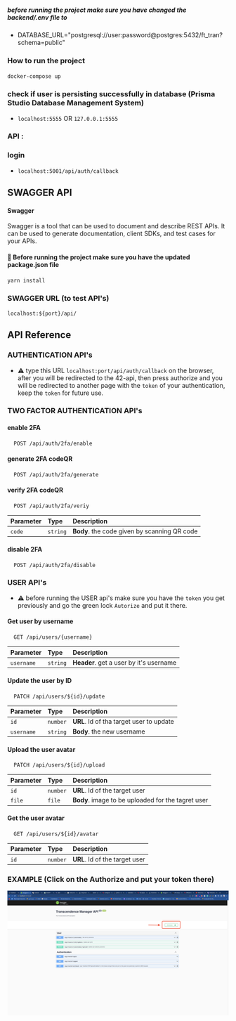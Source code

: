 
##### before running the project make sure you have changed the backend/.env file to
- DATABASE_URL="postgresql://user:password@postgres:5432/ft_tran?schema=public" 

### How to run the project 
`docker-compose up`

### check if user is persisting successfully in database (Prisma Studio Database Management System)
- `localhost:5555` OR `127.0.0.1:5555`

### API :
### login
- `localhost:5001/api/auth/callback`

## SWAGGER API

#### Swagger
Swagger is a tool that can be used to document and describe REST APIs. It can be used to generate documentation, client SDKs, and test cases for your APIs.

#### :stop_sign: Before running the project make sure you have the updated package.json file 
    yarn install

### SWAGGER URL (to test API's)
    localhost:${port}/api/ 

## API Reference

### AUTHENTICATION API's
* :warning: type this URL `localhost:port/api/auth/callback` on the browser, after you will be redirected to the 42-api, then press authorize and you will be redirected to another page with the ``token`` of your authentication, keep the ``token`` for future use.

### TWO FACTOR AUTHENTICATION API's

#### enable 2FA
```http
  POST /api/auth/2fa/enable
```

#### generate 2FA codeQR
```http
  POST /api/auth/2fa/generate
```

#### verify 2FA codeQR
```http
  POST /api/auth/2fa/veriy
```

| Parameter | Type     | Description                |
| :-------- | :------- | :------------------------- |
| `code` | `string` | **Body**. the code given by scanning QR code |


#### disable 2FA
```http
  POST /api/auth/2fa/disable
```

### USER API's

* :warning: before running the USER api's make sure you have the `token` you get previously and go the green lock `Autorize` and put it there.

#### Get user by username

```http
  GET /api/users/{username}
```

| Parameter | Type     | Description                |
| :-------- | :------- | :------------------------- |
| `username` | `string` | **Header**. get a user by it's username |

#### Update the user by ID

```http
  PATCH /api/users/${id}/update
```

| Parameter | Type     | Description                       |
| :-------- | :------- | :-------------------------------- |
| `id`      | `number` | **URL**. Id of tha target user to update |
| `username`      | `string` | **Body**. the new username |


#### Upload the user avatar
```http
  PATCH /api/users/${id}/upload
```

| Parameter | Type     | Description                       |
| :-------- | :------- | :-------------------------------- |
| `id`      | `number` | **URL**. Id of the target user|
| `file`      | `file` | **Body**. image to be uploaded for the tagret user |

#### Get the user avatar
```http
  GET /api/users/${id}/avatar
```

| Parameter | Type     | Description                       |
| :-------- | :------- | :-------------------------------- |
| `id`      | `number` | **URL**. Id of the target user|


### EXAMPLE (Click on the Authorize and put your token there)
<p><img align="center" src="https://raw.githubusercontent.com/Maiichi/ft_transcendence/develop/images/Swager_example.png" alt="swagger" /></p>
